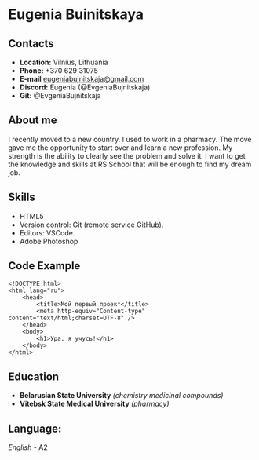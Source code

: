 # Eugenia Buinitskaya

## Contacts
* **Location:** Vilnius, Lithuania
* **Phone:** +370 629 31075
* **E-mail** eugeniabujnitskaja@gmail.com
* **Discord:** Eugenia (@EvgeniaBujnitskaja)
* **Git:** @EvgeniaBujnitskaja
    
## About me
I recently moved to a new country. I used to work in a pharmacy. The move gave me the opportunity to start over and learn a new profession.
My strength is the ability to clearly see the problem and solve it. I want to get the knowledge and skills at RS School that will be enough to find my dream job.

## Skills
* HTML5
* Version control: Git (remote service GitHub).
* Editors: VSCode.
* Adobe Photoshop

## Code Example
```
<!DOCTYPE html>
<html lang="ru">
    <head>
        <title>Мой первый проект</title>
        <meta http-equiv="Content-type" content="text/html;charset=UTF-8" />
    </head>
    <body>
        <h1>Ура, я учусь!</h1>
    </body>
</html>
```

## Education
* **Belarusian State University** *(chemistry medicinal compounds)*
* **Vitebsk State Medical University** *(pharmacy)*

## Language:
*English*  - A2

